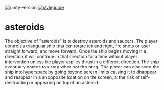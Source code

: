 ![unity-version](https://img.shields.io/badge/unity-v2021.3.8f1-blue?style=flat-square&labelColor=grey)
[![styleguide](https://img.shields.io/badge/styleguide-239120?style=flat-square&logo=c-sharp)](https://github.com/alexander-andrianov-whitesharx/untitled-game/blob/main/styleguide.md)

# asteroids

The objective of "asteroids" is to destroy asteroids and saucers. The player controls a triangular ship that can rotate left and right, fire shots or laser straight forward, and move forward. Once the ship begins moving in a direction, it will continue in that direction for a time without player intervention unless the player applies thrust in a different direction. The ship eventually comes to a stop when not thrusting. The player can also send the ship into hyperspace by going beyond screen limits causing it to disappear and reappear in a an opposite location on the screen, at the risk of self-destructing or appearing on top of an asteroid.
